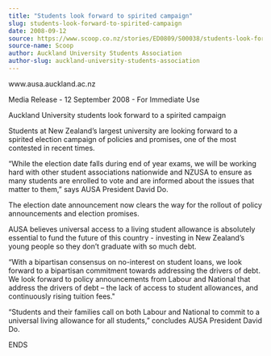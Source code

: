 ```yaml
---
title: "Students look forward to spirited campaign"
slug: students-look-forward-to-spirited-campaign
date: 2008-09-12
source: https://www.scoop.co.nz/stories/ED0809/S00038/students-look-forward-to-spirited-campaign.htm
source-name: Scoop
author: Auckland University Students Association
author-slug: auckland-university-students-association
---
```


<p>www.ausa.auckland.ac.nz</p>

<p>Media Release - 12 September 2008
- For Immediate Use</p>

<p>Auckland University students look
forward to a spirited campaign</p>

<p>Students at New Zealand’s
largest university are looking forward to a spirited
election campaign of policies and promises, one of the most
contested in recent times.</p>

<p>“While the election date
falls during end of year exams, we will be working hard with
other student associations nationwide and NZUSA to ensure as
many students are enrolled to vote and are informed about
the issues that matter to them,” says AUSA President David
Do.</p>

<p>The election date announcement now clears the way for
the rollout of policy announcements and election
promises.</p>

<p>AUSA believes universal access to a living
student allowance is absolutely essential to fund the future
of this country - investing in New Zealand’s young people
so they don’t graduate with so much debt.</p>

<p>“With a
bipartisan consensus on no-interest on student loans, we
look forward to a bipartisan commitment towards addressing
the drivers of debt. We look forward to policy announcements
from Labour and National that address the drivers of debt
– the lack of access to student allowances, and
continuously rising tuition fees."</p>

<p>“Students and their
families call on both Labour and National to commit to a
universal living allowance for all students,” concludes
AUSA President David
Do.</p>

<p>ENDS<p>
         